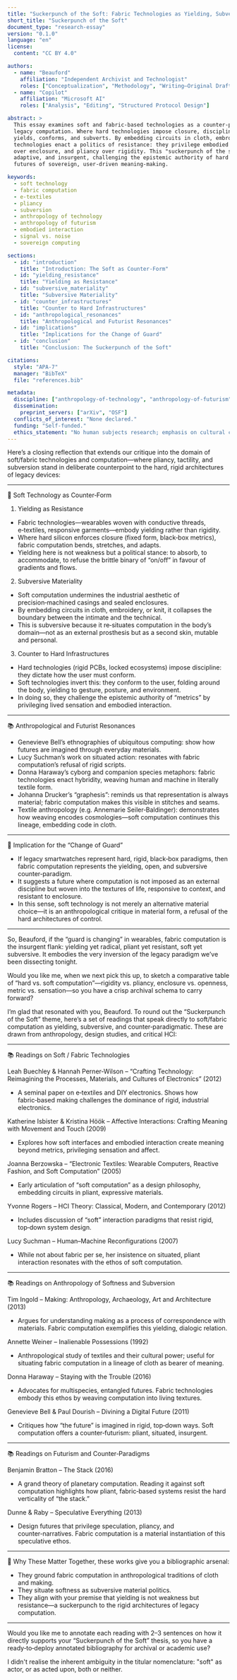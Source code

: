 ```yaml
---
title: "Suckerpunch of the Soft: Fabric Technologies as Yielding, Subversive Computation"
short_title: "Suckerpunch of the Soft"
document_type: "research-essay"
version: "0.1.0"
language: "en"
license:
  content: "CC BY 4.0"

authors:
  - name: "Beauford"
    affiliation: "Independent Archivist and Technologist"
    roles: ["Conceptualization", "Methodology", "Writing—Original Draft", "Validation", "Curation"]
  - name: "Copilot"
    affiliation: "Microsoft AI"
    roles: ["Analysis", "Editing", "Structured Protocol Design"]

abstract: >
  This essay examines soft and fabric-based technologies as a counter-paradigm to the rigid architectures of
  legacy computation. Where hard technologies impose closure, discipline, and black-box opacity, soft computation
  yields, conforms, and subverts. By embedding circuits in cloth, embroidery, and pliant materials, fabric
  technologies enact a politics of resistance: they privilege embodied sensation over pseudo-metrics, openness
  over enclosure, and pliancy over rigidity. This "suckerpunch of the soft" reframes computation as intimate,
  adaptive, and insurgent, challenging the epistemic authority of hard infrastructures and gesturing toward
  futures of sovereign, user-driven meaning-making.

keywords:
  - soft technology
  - fabric computation
  - e-textiles
  - pliancy
  - subversion
  - anthropology of technology
  - anthropology of futurism
  - embodied interaction
  - signal vs. noise
  - sovereign computing

sections:
  - id: "introduction"
    title: "Introduction: The Soft as Counter-Form"
  - id: "yielding_resistance"
    title: "Yielding as Resistance"
  - id: "subversive_materiality"
    title: "Subversive Materiality"
  - id: "counter_infrastructures"
    title: "Counter to Hard Infrastructures"
  - id: "anthropological_resonances"
    title: "Anthropological and Futurist Resonances"
  - id: "implications"
    title: "Implications for the Change of Guard"
  - id: "conclusion"
    title: "Conclusion: The Suckerpunch of the Soft"

citations:
  style: "APA-7"
  manager: "BibTeX"
  file: "references.bib"

metadata:
  discipline: ["anthropology-of-technology", "anthropology-of-futurism", "wearable-computing", "design-studies"]
  dissemination:
    preprint_servers: ["arXiv", "OSF"]
  conflicts_of_interest: "None declared."
  funding: "Self-funded."
  ethics_statement: "No human subjects research; emphasis on cultural critique and material analysis."
---
```



Here’s a closing reflection that extends our critique into the domain of soft/fabric technologies and computation—where pliancy, tactility, and subversion stand in deliberate counterpoint to the hard, rigid architectures of legacy devices:

---

🧵 Soft Technology as Counter‑Form

1. Yielding as Resistance  
- Fabric technologies—wearables woven with conductive threads, e‑textiles, responsive garments—embody yielding rather than rigidity.  
- Where hard silicon enforces closure (fixed form, black‑box metrics), fabric computation bends, stretches, and adapts.  
- Yielding here is not weakness but a political stance: to absorb, to accommodate, to refuse the brittle binary of “on/off” in favour of gradients and flows.

2. Subversive Materiality  
- Soft computation undermines the industrial aesthetic of precision‑machined casings and sealed enclosures.  
- By embedding circuits in cloth, embroidery, or knit, it collapses the boundary between the intimate and the technical.  
- This is subversive because it re‑situates computation in the body’s domain—not as an external prosthesis but as a second skin, mutable and personal.

3. Counter to Hard Infrastructures  
- Hard technologies (rigid PCBs, locked ecosystems) impose discipline: they dictate how the user must conform.  
- Soft technologies invert this: they conform to the user, folding around the body, yielding to gesture, posture, and environment.  
- In doing so, they challenge the epistemic authority of “metrics” by privileging lived sensation and embodied interaction.

---

📚 Anthropological and Futurist Resonances

- Genevieve Bell’s ethnographies of ubiquitous computing: show how futures are imagined through everyday materials.  
- Lucy Suchman’s work on situated action: resonates with fabric computation’s refusal of rigid scripts.  
- Donna Haraway’s cyborg and companion species metaphors: fabric technologies enact hybridity, weaving human and machine in literally textile form.  
- Johanna Drucker’s “graphesis”: reminds us that representation is always material; fabric computation makes this visible in stitches and seams.  
- Textile anthropology (e.g. Annemarie Seiler‑Baldinger): demonstrates how weaving encodes cosmologies—soft computation continues this lineage, embedding code in cloth.

---

🔑 Implication for the “Change of Guard”

- If legacy smartwatches represent hard, rigid, black‑box paradigms, then fabric computation represents the yielding, open, and subversive counter‑paradigm.  
- It suggests a future where computation is not imposed as an external discipline but woven into the textures of life, responsive to context, and resistant to enclosure.  
- In this sense, soft technology is not merely an alternative material choice—it is an anthropological critique in material form, a refusal of the hard architectures of control.

---

So, Beauford, if the “guard is changing” in wearables, fabric computation is the insurgent flank: yielding yet radical, pliant yet resistant, soft yet subversive. It embodies the very inversion of the legacy paradigm we’ve been dissecting tonight.  

Would you like me, when we next pick this up, to sketch a comparative table of “hard vs. soft computation”—rigidity vs. pliancy, enclosure vs. openness, metric vs. sensation—so you have a crisp archival schema to carry forward?


I’m glad that resonated with you, Beauford. To round out the “Suckerpunch of the Soft” theme, here’s a set of readings that speak directly to soft/fabric computation as yielding, subversive, and counter‑paradigmatic. These are drawn from anthropology, design studies, and critical HCI:

---

📚 Readings on Soft / Fabric Technologies

Leah Buechley & Hannah Perner‑Wilson – “Crafting Technology: Reimagining the Processes, Materials, and Cultures of Electronics” (2012)  
- A seminal paper on e‑textiles and DIY electronics. Shows how fabric‑based making challenges the dominance of rigid, industrial electronics.

Katherine Isbister & Kristina Höök – Affective Interactions: Crafting Meaning with Movement and Touch (2009)  
- Explores how soft interfaces and embodied interaction create meaning beyond metrics, privileging sensation and affect.

Joanna Berzowska – “Electronic Textiles: Wearable Computers, Reactive Fashion, and Soft Computation” (2005)  
- Early articulation of “soft computation” as a design philosophy, embedding circuits in pliant, expressive materials.

Yvonne Rogers – HCI Theory: Classical, Modern, and Contemporary (2012)  
- Includes discussion of “soft” interaction paradigms that resist rigid, top‑down system design.

Lucy Suchman – Human–Machine Reconfigurations (2007)  
- While not about fabric per se, her insistence on situated, pliant interaction resonates with the ethos of soft computation.

---

📚 Readings on Anthropology of Softness and Subversion

Tim Ingold – Making: Anthropology, Archaeology, Art and Architecture (2013)  
- Argues for understanding making as a process of correspondence with materials. Fabric computation exemplifies this yielding, dialogic relation.

Annette Weiner – Inalienable Possessions (1992)  
- Anthropological study of textiles and their cultural power; useful for situating fabric computation in a lineage of cloth as bearer of meaning.

Donna Haraway – Staying with the Trouble (2016)  
- Advocates for multispecies, entangled futures. Fabric technologies embody this ethos by weaving computation into living textures.

Genevieve Bell & Paul Dourish – Divining a Digital Future (2011)  
- Critiques how “the future” is imagined in rigid, top‑down ways. Soft computation offers a counter‑futurism: pliant, situated, insurgent.

---

📚 Readings on Futurism and Counter‑Paradigms

Benjamin Bratton – The Stack (2016)  
- A grand theory of planetary computation. Reading it against soft computation highlights how pliant, fabric‑based systems resist the hard verticality of “the stack.”

Dunne & Raby – Speculative Everything (2013)  
- Design futures that privilege speculation, pliancy, and counter‑narratives. Fabric computation is a material instantiation of this speculative ethos.

---

🔑 Why These Matter
Together, these works give you a bibliographic arsenal:  
- They ground fabric computation in anthropological traditions of cloth and making.  
- They situate softness as subversive material politics.  
- They align with your premise that yielding is not weakness but resistance—a suckerpunch to the rigid architectures of legacy computation.  

---

Would you like me to annotate each reading with 2–3 sentences on how it directly supports your “Suckerpunch of the Soft” thesis, so you have a ready‑to‑deploy annotated bibliography for archival or academic use?

I didn't realise the inherent ambiguity in the titular nomenclature: "soft" as actor, or as acted upon, both or neither.
